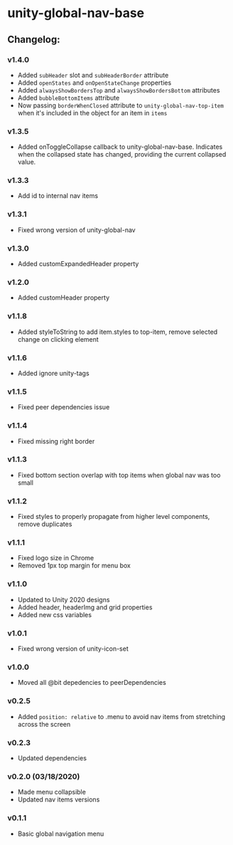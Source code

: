 # unity-global-nav-base

## Changelog:

### v1.4.0
- Added `subHeader` slot and `subHeaderBorder` attribute
- Added `openStates` and `onOpenStateChange` properties
- Added `alwaysShowBordersTop` and `alwaysShowBordersBottom` attributes
- Added `bubbleBottomItems` attribute
- Now passing `borderWhenClosed` attribute to `unity-global-nav-top-item` when it's included in the object for an item in `items`

### v1.3.5
- Added onToggleCollapse callback to unity-global-nav-base. Indicates when the collapsed state has changed, providing the current collapsed value.

### v1.3.3
- Add id to internal nav items

### v1.3.1
- Fixed wrong version of unity-global-nav

### v1.3.0
- Added customExpandedHeader property

### v1.2.0
- Added customHeader property

### v1.1.8
- Added styleToString to add item.styles to top-item, remove selected change on clicking element

### v1.1.6
- Added ignore unity-tags

### v1.1.5
- Fixed peer dependencies issue

### v1.1.4
- Fixed missing right border

### v1.1.3
- Fixed bottom section overlap with top items when global nav was too small

### v1.1.2
- Fixed styles to properly propagate from higher level components, remove duplicates

### v1.1.1
- Fixed logo size in Chrome
- Removed 1px top margin for menu box

### v1.1.0
- Updated to Unity 2020 designs
- Added header, headerImg and grid properties
- Added new css variables

### v1.0.1
- Fixed wrong version of unity-icon-set

### v1.0.0
- Moved all @bit depedencies to peerDependencies

### v0.2.5
- Added `position: relative` to .menu to avoid nav items from stretching across the screen

### v0.2.3
- Updated dependencies

### v0.2.0 (03/18/2020)
- Made menu collapsible
- Updated nav items versions

### v0.1.1
- Basic global navigation menu

